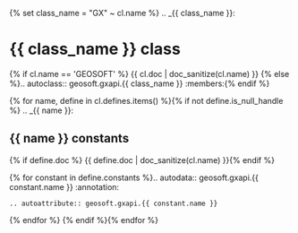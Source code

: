 {% set class_name = "GX" ~ cl.name %}
.. _{{ class_name }}:

 
{{ class_name }} class
==================================

{% if cl.name == 'GEOSOFT' %}
{{ cl.doc | doc_sanitize(cl.name) }}
{% else %}.. autoclass:: geosoft.gxapi.{{ class_name }}
   :members:{% endif %}

{% for name, define in cl.defines.items() %}{% if not define.is_null_handle %}
.. _{{ name }}:

{{ name }} constants
-----------------------------------------------------------------------
{% if define.doc %}
{{ define.doc | doc_sanitize(cl.name) }}{% endif %}

{% for constant in define.constants %}.. autodata:: geosoft.gxapi.{{ constant.name }}
    :annotation:
    
    .. autoattribute:: geosoft.gxapi.{{ constant.name }}
{% endfor %}
{% endif %}{% endfor %}	